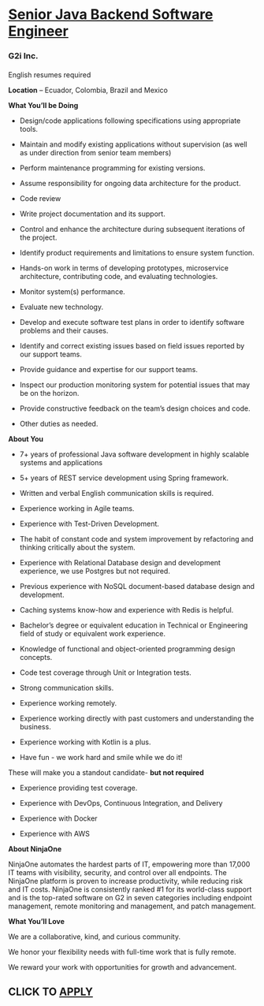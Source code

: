 # [Senior Java Backend Software Engineer ](https://www.remotewlb.com/apply/senior-java-backend-software-engineer)  
### G2i Inc.  
####  

  
English resumes required

 **Location** – Ecuador, Colombia, Brazil and Mexico

 **What You’ll be Doing**

  * Design/code applications following specifications using appropriate tools.

  * Maintain and modify existing applications without supervision (as well as under direction from senior team members)

  * Perform maintenance programming for existing versions.

  * Assume responsibility for ongoing data architecture for the product.

  * Code review

  * Write project documentation and its support.

  * Control and enhance the architecture during subsequent iterations of the project.

  * Identify product requirements and limitations to ensure system function.

  * Hands-on work in terms of developing prototypes, microservice architecture, contributing code, and evaluating technologies.

  * Monitor system(s) performance.

  * Evaluate new technology.

  * Develop and execute software test plans in order to identify software problems and their causes.

  * Identify and correct existing issues based on field issues reported by our support teams.

  * Provide guidance and expertise for our support teams.

  * Inspect our production monitoring system for potential issues that may be on the horizon.

  * Provide constructive feedback on the team’s design choices and code.

  * Other duties as needed.

 **About You**

  * 7+ years of professional Java software development in highly scalable systems and applications

  * 5+ years of REST service development using Spring framework.

  * Written and verbal English communication skills is required.

  * Experience working in Agile teams.

  * Experience with Test-Driven Development.

  * The habit of constant code and system improvement by refactoring and thinking critically about the system.

  * Experience with Relational Database design and development experience, we use Postgres but not required.

  * Previous experience with NoSQL document-based database design and development.

  * Caching systems know-how and experience with Redis is helpful.

  * Bachelor’s degree or equivalent education in Technical or Engineering field of study or equivalent work experience.

  * Knowledge of functional and object-oriented programming design concepts.

  * Code test coverage through Unit or Integration tests.

  * Strong communication skills.

  * Experience working remotely.

  * Experience working directly with past customers and understanding the business.

  * Experience working with Kotlin is a plus.

  * Have fun - we work hard and smile while we do it!

These will make you a standout candidate- **but not required**

  * Experience providing test coverage.

  * Experience with DevOps, Continuous Integration, and Delivery

  * Experience with Docker

  * Experience with AWS

 **About NinjaOne**

NinjaOne automates the hardest parts of IT, empowering more than 17,000 IT teams with visibility, security, and control over all endpoints. The NinjaOne platform is proven to increase productivity, while reducing risk and IT costs. NinjaOne is consistently ranked #1 for its world-class support and is the top-rated software on G2 in seven categories including endpoint management, remote monitoring and management, and patch management.

 **What You’ll Love**

We are a collaborative, kind, and curious community.

We honor your flexibility needs with full-time work that is fully remote.

We reward your work with opportunities for growth and advancement.

  
## CLICK TO [APPLY](https://www.remotewlb.com/apply/senior-java-backend-software-engineer)

